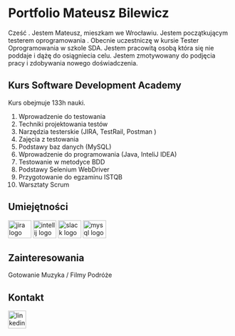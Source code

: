 # Portfolio Mateusz Bilewicz
Cześć . Jestem Mateusz, mieszkam we Wrocławiu. Jestem początkującym testerem oprogramowania . Obecnie uczestniczę w kursie Tester Oprogramowania w szkole SDA. Jestem pracowitą osobą która się nie poddaje i dążę do osiągniecia celu. Jestem zmotywowany do podjęcia pracy i zdobywania nowego doświadczenia.


## Kurs Software Development Academy 
Kurs obejmuje 133h nauki.
1.	Wprowadzenie do testowania
2.  Techniki projektowania testów	
3.	Narzędzia testerskie (JIRA, TestRail, Postman )
4.	Zajęcia z testowania
5.	Podstawy baz danych (MySQL)
6.	Wprowadzenie do programowania (Java, InteliJ IDEA)
7.	Testowanie w metodyce BDD	
8.	Podstawy Selenium WebDriver
9.	Przygotowanie do egzaminu ISTQB	
10.	Warsztaty Scrum


## Umiejętności


<div align="left">
  <img src="https://cdn.jsdelivr.net/gh/devicons/devicon/icons/jira/jira-original.svg" height="40" width="52" alt="jira logo"  />
  <img src="https://cdn.jsdelivr.net/gh/devicons/devicon/icons/intellij/intellij-original.svg" height="40" width="52" alt="intellij logo"  />
  <img src="https://cdn.jsdelivr.net/gh/devicons/devicon/icons/slack/slack-original.svg" height="40" width="52" alt="slack logo"  />
  <img src="https://cdn.jsdelivr.net/gh/devicons/devicon/icons/mysql/mysql-original.svg" height="40" width="52" alt="mysql logo"  />
</div>

###



## Zainteresowania
Gotowanie 
Muzyka / Filmy
Podróże

## Kontakt
[<img src='https://cdn.jsdelivr.net/npm/simple-icons@3.0.1/icons/linkedin.svg' alt='linkedin' height='40'>](https://www.linkedin.com/in/mateuszbilewicz/)  


 
  
